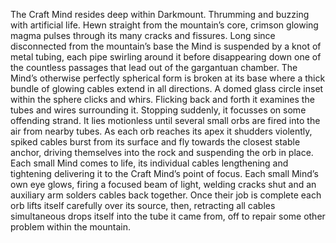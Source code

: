 The Craft Mind resides deep within Darkmount. Thrumming and buzzing with artificial life. Hewn straight from the mountain’s core, crimson glowing magma pulses through its many cracks and fissures. Long since disconnected from the mountain’s base the Mind is suspended by a knot of metal tubing, each pipe swirling around it before disappearing down one of the countless passages that lead out of the gargantuan chamber. The Mind’s otherwise perfectly spherical form is broken at its base where a thick bundle of glowing cables extend in all directions. A domed glass circle inset within the sphere clicks and whirs. Flicking back and forth it examines the tubes and wires surrounding it. Stopping suddenly, it focusses on some offending strand. It lies motionless until several small orbs are fired into the air from nearby tubes. As each orb reaches its apex it shudders violently, spiked cables burst from its surface and fly towards the closest stable anchor, driving themselves into the rock and suspending the orb in place. Each small Mind comes to life, its individual cables lengthening and tightening delivering it to the Craft Mind’s point of focus. Each small Mind’s own eye glows, firing a focused beam of light, welding cracks shut and an auxiliary arm solders cables back together. Once their job is complete each orb lifts itself carefully over its source, then, retracting all cables simultaneous drops itself into the tube it came from, off to repair some other problem within the mountain.